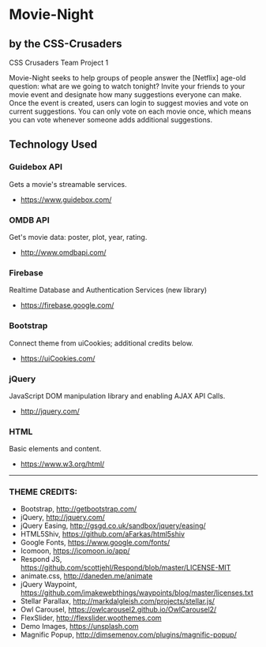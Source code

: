 # Movie-Night
## by the CSS-Crusaders
CSS Crusaders Team Project 1

Movie-Night seeks to help groups of people answer the [Netflix] age-old question: what are we going to watch tonight?
Invite your friends to your movie event and designate how many suggestions everyone can make.  Once the event is created, users can login to suggest movies and vote on current suggestions.  You can only vote on each movie once, which means you can vote whenever someone adds additional suggestions.

## Technology Used

### Guidebox API
Gets a movie's streamable services.
- https://www.guidebox.com/

### OMDB API
Get's movie data: poster, plot, year, rating.
- http://www.omdbapi.com/

### Firebase
Realtime Database and Authentication Services (new library)
- https://firebase.google.com/

### Bootstrap
Connect theme from uiCookies; additional credits below.
- https://uiCookies.com/ 

### jQuery
JavaScript DOM manipulation library and enabling AJAX API Calls.
- http://jquery.com/

### HTML
Basic elements and content.
- https://www.w3.org/html/

--- 
### THEME CREDITS:
- Bootstrap, http://getbootstrap.com/
- jQuery, http://jquery.com/
- jQuery Easing, http://gsgd.co.uk/sandbox/jquery/easing/
- HTML5Shiv, https://github.com/aFarkas/html5shiv
- Google Fonts, https://www.google.com/fonts/
- Icomoon, https://icomoon.io/app/
- Respond JS, https://github.com/scottjehl/Respond/blob/master/LICENSE-MIT
- animate.css, http://daneden.me/animate
- jQuery Waypoint, https://github.com/imakewebthings/waypoints/blog/master/licenses.txt
- Stellar Parallax, http://markdalgleish.com/projects/stellar.js/
- Owl Carousel, https://owlcarousel2.github.io/OwlCarousel2/
- FlexSlider, http://flexslider.woothemes.com
- Demo Images, https://unsplash.com
- Magnific Popup, http://dimsemenov.com/plugins/magnific-popup/